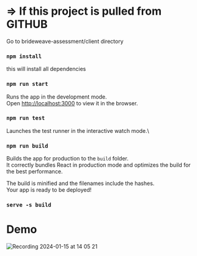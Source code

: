# => If this project is pulled from GITHUB

Go to brideweave-assessment/client directory

### `npm install`

this will install all dependencies

### `npm run start`

Runs the app in the development mode.\
Open [http://localhost:3000](http://localhost:3000) to view it in the browser.

### `npm run test`

Launches the test runner in the interactive watch mode.\

### `npm run build`

Builds the app for production to the `build` folder.\
It correctly bundles React in production mode and optimizes the build for the best performance.

The build is minified and the filenames include the hashes.\
Your app is ready to be deployed!

### `serve -s build`


# Demo

![Recording 2024-01-15 at 14 05 21](https://github.com/athul4554/bridgeweave-assessment/assets/64543919/f0c77ae2-1e61-43e8-ba93-d8999d63c3d3)
